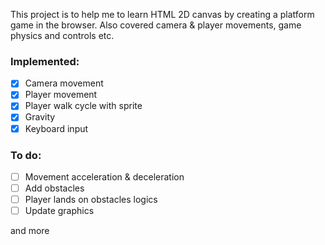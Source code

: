 This project is to help me to learn HTML 2D canvas by creating a platform game in the browser. 
Also covered camera & player movements, game physics and controls etc.

### Implemented:
- [x] Camera movement
- [x] Player movement
- [x] Player walk cycle with sprite
- [x] Gravity
- [x] Keyboard input

### To do:
- [ ] Movement acceleration & deceleration
- [ ] Add obstacles
- [ ] Player lands on obstacles logics
- [ ] Update graphics

and more
